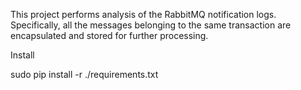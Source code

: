 This project performs analysis of the RabbitMQ notification logs. 
Specifically, all the messages belonging to the same transaction are encapsulated and stored for further processing.

Install

sudo pip install -r ./requirements.txt 
 

